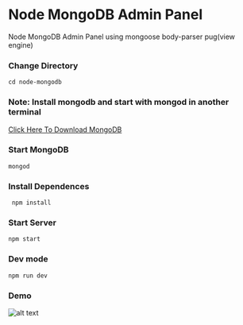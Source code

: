 # Node MongoDB Admin Panel
Node MongoDB Admin Panel using mongoose body-parser pug(view engine)
### Change Directory
```cd node-mongodb```
### Note: Install mongodb and start with mongod in another terminal
[Click Here To Download MongoDB](https://www.mongodb.com/download-center/enterprise)
### Start MongoDB
```mongod```
### Install Dependences 
``` npm install```
### Start Server
```npm start```
### Dev mode
```npm run dev```
### Demo
![alt text](https://user-images.githubusercontent.com/16520789/71093242-d5131a80-21ce-11ea-8621-4682c975cd20.png "Node File Explorer")

